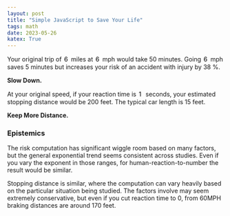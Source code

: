 ```yaml
---
layout: post
title: "Simple JavaScript to Save Your Life"
tags: math
date: 2023-05-26
katex: True
---
```


<style>
p input {
  border: none;
  display: inline;
  font-family: inherit;
  font-size: inherit;
  padding: none;
  width: 1em;
  background: inherit;
}

/* Chrome, Safari, Edge, Opera */
input::-webkit-outer-spin-button,
input::-webkit-inner-spin-button {
  -webkit-appearance: none;
  margin: 0;
}

/* Firefox */
input[type=number] {
  -moz-appearance: textfield;
}
</style>


Your original trip of
<input id="distance" type="number" min=1 max=2000 step=1 value=60 onmousewheel="onWheel()"/>
miles at
<input id="oldSpeed" type="number" min=1 max=150 step=1 value=60 onmousewheel="onWheel()"/>
mph would take
<span id='time'>50</span>
minutes.
Going
<input id="newSpeed" type="number" min=1 max=150 step=1 value=65 onmousewheel="onWheel()"/>
mph
<span id='saveadd'>saves</span>
<span id='timeChange'>5</span>
minutes
<span id='butand'>but increases</span>
your risk of an accident with injury by
<span id='ARR'>38</span>
%.

__Slow Down.__

At your original speed, if your reaction time is
<input id="reactionTimeS" type="number" min="0.1" max="2" step="0.1" value=1 onmousewheel="onWheel()"/>
seconds, your estimated stopping distance would be
<span id="stoppingDistance">200</span> feet.
The typical car length is 15 feet.

__Keep More Distance.__


### Epistemics
The risk computation has significant wiggle room based on many factors,
but the general exponential trend seems consistent across studies.
Even if you vary the exponent in those ranges,
for human-reaction-to-number the result would be similar.

Stopping distance is similar, where the computation can vary
heavily based on the particular situation being studied.
The factors involve may seem extremely conservative,
but even if you cut reaction time to 0,
from 60MPH braking distances are around 170 feet.



<script>
    function onWheel() {}
</script>

<script>

    // input variables
    const dist = document.getElementById("distance");
    const oldspd = document.getElementById("oldSpeed");
    const newspd = document.getElementById("newSpeed");
    const react = document.getElementById("reactionTimeS");

    var d = dist.value;
    var os = oldspd.value;
    var ns = newspd.value;
    var rt = react.value;

    // things to watch
    dist.addEventListener("input", updateDist);
    oldspd.addEventListener("input", updateOS);
    newspd.addEventListener("input", updateNS);
    react.addEventListener("input", updateRT);

    const oldtime = document.getElementById("time");
    const timesave = document.getElementById("timeChange");
    const arr = document.getElementById("ARR");

    const sa = document.getElementById("saveadd");
    const ba = document.getElementById("butand");

    const sd = document.getElementById("stoppingDistance");

    function updateDist(e) {
        d = e.target.valueAsNumber;
        updateFuncs();
    }
    function updateOS(e) {
        os = e.target.valueAsNumber;
        updateFuncs();
    }
    function updateNS(e) {
        ns = e.target.valueAsNumber;
        updateFuncs();
    }
    function updateRT(e) {
        rt = e.target.valueAsNumber;
        updateFuncs();
    }

    function updateFuncs() {
        console.log('Updating computed values after input val change');
        
        // basic d = r*t
        oldtime.textContent = (d*60 / os).toFixed(2);

        // difference in time after new speed
        var timediff = (((ns - os)/ns)*(d*60/os)).toFixed(2);
        if (Math.sign(timediff) == -1) {
            sa.textContent = "adds";
            ba.textContent = "and decreases";
        } else {
            sa.textContent = "saves";
            ba.textContent = "but increases";
        }
        timesave.textContent = Math.abs(timediff);

        // from 2019 meta study of accident rates based on speed
        var arrval = (100 - 100*(ns / os)**3.763).toFixed(2);

        arr.textContent = Math.abs(arrval);

        // from https://www.omnicalculator.com/physics/stopping-distance
        // conversion from miles to kilometers (1.6) back to feet (3)
        sd.textContent = (3*((0.278 * rt * os*1.6) + (os*1.6)**2 / (254 * (0.7 + 0)))).toFixed(0);

    }

    updateFuncs();

</script>





<!---
We all know that speed is distance over time:

$$ r = \frac{d}{t} $$

But it's harder to understand the "inverse" problem that we typically
care about most in the real world:

$$ t = \frac{d}{r} $$

How long will it take to get somewhere? Generally we have the distance
fixed, like the commute from home to work. When deciding on speeds,
especially when driving, our bad-calculator-brains generally
see a very strong relationship with increasing our speed $r$ to decreasing
our time $t$. Of course this relationship exists, but it's harder
to understand the _relative_ time gains when going different speeds.

## Quick Algebra

We can figure this out using the fact that the distance we'll be going, regardless
of speed or time, is fixed.

$$ d = r_1 t_1, \quad d = r_2 t_2 $$

We can set them equal and look only at the speed and time relationship:

$$ r_1 t_1 = r_2 t_2 $$

Let's say we want to know how much time we'll save, $ t_1 - t_2 $, if we increase
our speed from $r_1$ to $r_2$. With some algebra manipulation:

$$ t_1 - t_2 = t_1 - \frac{r_1}{r_2}t_1 $$

$$ t_1 - t_2 = \frac{r_2 -r_1}{r_2} t_1 $$

OK, so the time we gain is porportional to the increase in our speed divided by our new speed.
This is really hard to get an intuition for, so lets plug in some numbers.

Say you're going 55mph and your journey generally takes 1 hour to complete. Let's see how much time
you'll save by going 60mph:

$$ \frac{60 - 55}{60}*(1\text{ hour}) = \frac{5}{60}(60\text{ minutes}) = 5\text{ minutes} $$

So if you were originally going to get to your destination at 5pm, you'll now get there at 5:05pm.
The important part here is that this is relative to your new speed. If you're going from 75 to 80
for a trip that previously took an hour, you'll now only save 3 minutes and 45 seconds! 


### Safety
Recent meta analyses on how speed affects accidents rates suggests that a power law roughly applies
for computing the accident reduction rate (ARR):

$$ ARR = 1 - \left(\frac{slower\ speed}{faster\ speed}\right)^{3.763} $$



60 mph is 88 feet per second. The average car length is around 15 feet. The average reaction time
of [people who often test](https://humanbenchmark.com/tests/reactiontime) is more than 250 milliseconds.
In that time, at 60 mph, you would have gone 22 feet.


American Association of State Highway and Transportation Officials

This is a test of a basic inline numbered input,
<input id="distancetest" type="number" min=1 max=1000 step=1 value=60 onmousewheel="onWheel()"/>
, where it shoulbe be before this part.

<p id='speedtest'>50</p>

-->
